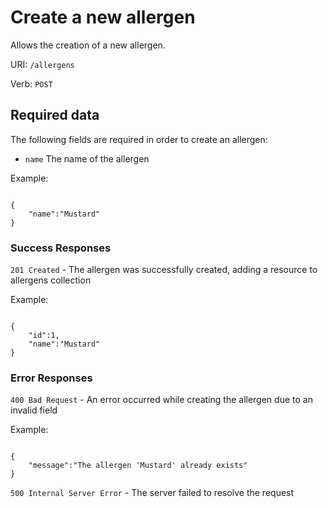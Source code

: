 # Create a new allergen

Allows the creation of a new allergen.

URI: `/allergens`

Verb: `POST`

## Required data

The following fields are required in order to create an allergen:

- `name` The name of the allergen

Example:

```

{
    "name":"Mustard"
}

```

### Success Responses

`201 Created` - The allergen was successfully created, adding a resource to allergens collection

Example:

```

{
    "id":1,
    "name":"Mustard"
}

```

### Error Responses

`400 Bad Request` - An error occurred while creating the allergen due to an invalid field

Example:

```

{
    "message":"The allergen 'Mustard' already exists"
}

```

`500 Internal Server Error` - The server failed to resolve the request